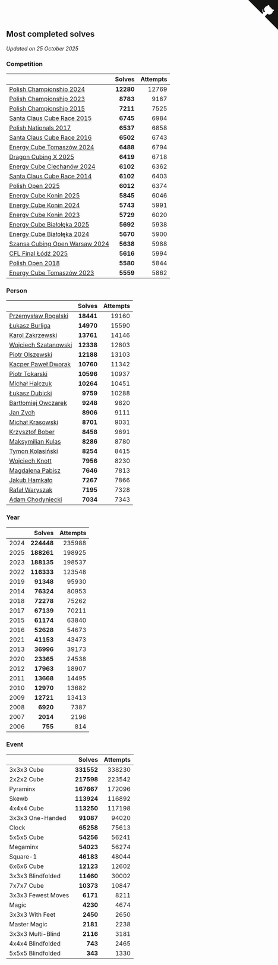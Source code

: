 ## Most completed solves

*Updated on 25 October 2025*


### Competition

|  | Solves | Attempts |
| :--- | ---: | ---: |
| [Polish Championship 2024](https://www.worldcubeassociation.org/competitions/PolishChampionship2024) | **12280** | 12769 |
| [Polish Championship 2023](https://www.worldcubeassociation.org/competitions/PolishChampionship2023) | **8783** | 9167 |
| [Polish Championship 2015](https://www.worldcubeassociation.org/competitions/PolishChampionship2015) | **7211** | 7525 |
| [Santa Claus Cube Race 2015](https://www.worldcubeassociation.org/competitions/SantaClausCubeRace2015) | **6745** | 6984 |
| [Polish Nationals 2017](https://www.worldcubeassociation.org/competitions/PolishNationals2017) | **6537** | 6858 |
| [Santa Claus Cube Race 2016](https://www.worldcubeassociation.org/competitions/SantaClausCubeRace2016) | **6502** | 6743 |
| [Energy Cube Tomaszów 2024](https://www.worldcubeassociation.org/competitions/EnergyCubeTomaszowMazowiecki2024) | **6488** | 6794 |
| [Dragon Cubing X 2025](https://www.worldcubeassociation.org/competitions/DragonCubingX2025) | **6419** | 6718 |
| [Energy Cube Ciechanów 2024](https://www.worldcubeassociation.org/competitions/EnergyCubeCiechanow2024) | **6102** | 6362 |
| [Santa Claus Cube Race 2014](https://www.worldcubeassociation.org/competitions/SantaClausRace2014) | **6102** | 6403 |
| [Polish Open 2025](https://www.worldcubeassociation.org/competitions/PolishOpen2025) | **6012** | 6374 |
| [Energy Cube Konin 2025](https://www.worldcubeassociation.org/competitions/EnergyCubeKonin2025) | **5845** | 6046 |
| [Energy Cube Konin 2024](https://www.worldcubeassociation.org/competitions/EnergyCubeKonin2024) | **5743** | 5991 |
| [Energy Cube Konin 2023](https://www.worldcubeassociation.org/competitions/EnergyCubeKonin2023) | **5729** | 6020 |
| [Energy Cube Białołęka 2025](https://www.worldcubeassociation.org/competitions/EnergyCubeBialoleka2025) | **5692** | 5938 |
| [Energy Cube Białołęka 2024](https://www.worldcubeassociation.org/competitions/EnergyCubeBialoleka2024) | **5670** | 5900 |
| [Szansa Cubing Open Warsaw 2024](https://www.worldcubeassociation.org/competitions/SzansaCubingOpenWarsaw2024) | **5638** | 5988 |
| [CFL Final Łódź 2025](https://www.worldcubeassociation.org/competitions/CFLFinalLodz2025) | **5616** | 5994 |
| [Polish Open 2018](https://www.worldcubeassociation.org/competitions/PolishOpen2018) | **5580** | 5844 |
| [Energy Cube Tomaszów 2023](https://www.worldcubeassociation.org/competitions/EnergyCubeTomaszowMazowiecki2023) | **5559** | 5862 |

### Person

|  | Solves | Attempts |
| :--- | ---: | ---: |
| [Przemysław Rogalski](https://www.worldcubeassociation.org/persons/2013ROGA02) | **18441** | 19160 |
| [Łukasz Burliga](https://www.worldcubeassociation.org/persons/2013BURL01) | **14970** | 15590 |
| [Karol Zakrzewski](https://www.worldcubeassociation.org/persons/2014ZAKR01) | **13761** | 14146 |
| [Wojciech Szatanowski](https://www.worldcubeassociation.org/persons/2011SZAT01) | **12338** | 12803 |
| [Piotr Olszewski](https://www.worldcubeassociation.org/persons/2013OLSZ02) | **12188** | 13103 |
| [Kacper Paweł Dworak](https://www.worldcubeassociation.org/persons/2020DWOR01) | **10760** | 11342 |
| [Piotr Tokarski](https://www.worldcubeassociation.org/persons/2013TOKA01) | **10596** | 10937 |
| [Michał Halczuk](https://www.worldcubeassociation.org/persons/2006HALC01) | **10264** | 10451 |
| [Łukasz Dubicki](https://www.worldcubeassociation.org/persons/2018DUBI01) | **9759** | 10288 |
| [Bartłomiej Owczarek](https://www.worldcubeassociation.org/persons/2013OWCZ01) | **9248** | 9820 |
| [Jan Zych](https://www.worldcubeassociation.org/persons/2014ZYCH01) | **8906** | 9111 |
| [Michał Krasowski](https://www.worldcubeassociation.org/persons/2013KRAS02) | **8701** | 9031 |
| [Krzysztof Bober](https://www.worldcubeassociation.org/persons/2013BOBE01) | **8458** | 9691 |
| [Maksymilian Kulas](https://www.worldcubeassociation.org/persons/2021KULA02) | **8286** | 8780 |
| [Tymon Kolasiński](https://www.worldcubeassociation.org/persons/2016KOLA02) | **8254** | 8415 |
| [Wojciech Knott](https://www.worldcubeassociation.org/persons/2011KNOT01) | **7956** | 8230 |
| [Magdalena Pabisz](https://www.worldcubeassociation.org/persons/2017PABI01) | **7646** | 7813 |
| [Jakub Hamkało](https://www.worldcubeassociation.org/persons/2018HAMK01) | **7267** | 7866 |
| [Rafał Waryszak](https://www.worldcubeassociation.org/persons/2013WARY01) | **7195** | 7328 |
| [Adam Chodyniecki](https://www.worldcubeassociation.org/persons/2017CHOD02) | **7034** | 7343 |

### Year

|  | Solves | Attempts |
| :--- | ---: | ---: |
| 2024 | **224448** | 235988 |
| 2025 | **188261** | 198925 |
| 2023 | **188135** | 198537 |
| 2022 | **116333** | 123548 |
| 2019 | **91348** | 95930 |
| 2014 | **76324** | 80953 |
| 2018 | **72278** | 75262 |
| 2017 | **67139** | 70211 |
| 2015 | **61174** | 63840 |
| 2016 | **52628** | 54673 |
| 2021 | **41153** | 43473 |
| 2013 | **36996** | 39173 |
| 2020 | **23365** | 24538 |
| 2012 | **17963** | 18907 |
| 2011 | **13668** | 14495 |
| 2010 | **12970** | 13682 |
| 2009 | **12721** | 13413 |
| 2008 | **6920** | 7387 |
| 2007 | **2014** | 2196 |
| 2006 | **755** | 814 |

### Event

|  | Solves | Attempts |
| :--- | ---: | ---: |
| 3x3x3 Cube | **331552** | 338230 |
| 2x2x2 Cube | **217598** | 223542 |
| Pyraminx | **167667** | 172096 |
| Skewb | **113924** | 116892 |
| 4x4x4 Cube | **113250** | 117198 |
| 3x3x3 One-Handed | **91087** | 94020 |
| Clock | **65258** | 75613 |
| 5x5x5 Cube | **54256** | 56241 |
| Megaminx | **54023** | 56274 |
| Square-1 | **46183** | 48044 |
| 6x6x6 Cube | **12123** | 12602 |
| 3x3x3 Blindfolded | **11460** | 30002 |
| 7x7x7 Cube | **10373** | 10847 |
| 3x3x3 Fewest Moves | **6171** | 8211 |
| Magic | **4230** | 4674 |
| 3x3x3 With Feet | **2450** | 2650 |
| Master Magic | **2181** | 2238 |
| 3x3x3 Multi-Blind | **2116** | 3181 |
| 4x4x4 Blindfolded | **743** | 2465 |
| 5x5x5 Blindfolded | **343** | 1330 |


<a href="https://github.com/maxidragon/wca_statistics_pl" class="github-corner" aria-label="View source on Github"><svg width="80" height="80" viewBox="0 0 250 250" style="fill:#151513; color:#fff; position: absolute; top: 0; border: 0; right: 0;" aria-hidden="true"><path d="M0,0 L115,115 L130,115 L142,142 L250,250 L250,0 Z"></path><path d="M128.3,109.0 C113.8,99.7 119.0,89.6 119.0,89.6 C122.0,82.7 120.5,78.6 120.5,78.6 C119.2,72.0 123.4,76.3 123.4,76.3 C127.3,80.9 125.5,87.3 125.5,87.3 C122.9,97.6 130.6,101.9 134.4,103.2" fill="currentColor" style="transform-origin: 130px 106px;" class="octo-arm"></path><path d="M115.0,115.0 C114.9,115.1 118.7,116.5 119.8,115.4 L133.7,101.6 C136.9,99.2 139.9,98.4 142.2,98.6 C133.8,88.0 127.5,74.4 143.8,58.0 C148.5,53.4 154.0,51.2 159.7,51.0 C160.3,49.4 163.2,43.6 171.4,40.1 C171.4,40.1 176.1,42.5 178.8,56.2 C183.1,58.6 187.2,61.8 190.9,65.4 C194.5,69.0 197.7,73.2 200.1,77.6 C213.8,80.2 216.3,84.9 216.3,84.9 C212.7,93.1 206.9,96.0 205.4,96.6 C205.1,102.4 203.0,107.8 198.3,112.5 C181.9,128.9 168.3,122.5 157.7,114.1 C157.9,116.9 156.7,120.9 152.7,124.9 L141.0,136.5 C139.8,137.7 141.6,141.9 141.8,141.8 Z" fill="currentColor" class="octo-body"></path></svg></a><style>.github-corner:hover .octo-arm{animation:octocat-wave 560ms ease-in-out}@keyframes octocat-wave{0%,100%{transform:rotate(0)}20%,60%{transform:rotate(-25deg)}40%,80%{transform:rotate(10deg)}}@media (max-width:500px){.github-corner:hover .octo-arm{animation:none}.github-corner .octo-arm{animation:octocat-wave 560ms ease-in-out}}</style>
